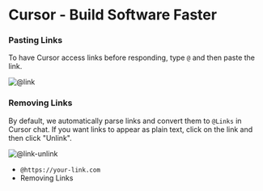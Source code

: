 # Cursor - Build Software Faster

### Pasting Links

To have Cursor access links before responding, type `@` and then paste the link.

![@link](https://mintlify.s3-us-west-1.amazonaws.com/cursor/images/context/@link.png)

### Removing Links

By default, we automatically parse links and convert them to `@Links` in Cursor chat.
If you want links to appear as plain text, click on the link and then click "Unlink".

![@link-unlink](https://mintlify.s3-us-west-1.amazonaws.com/cursor/images/context/@link-unlink.png)

- `@https://your-link.com`
- Removing Links
